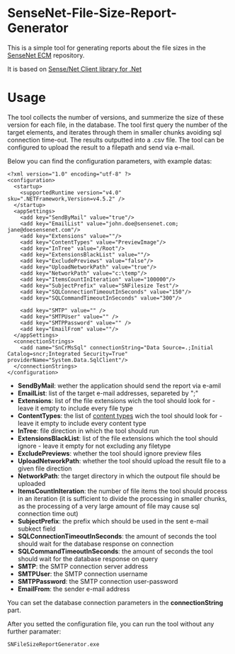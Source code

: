# SenseNet-File-Size-Report-Generator
This is a simple tool for generating reports about the file sizes in the [SenseNet ECM](https://github.com/SenseNet/sensenet) repository.

It is based on [Sense/Net Client library for .Net](https://github.com/SenseNet/sn-client-dotnet)

# Usage 

The tool collects the number of versions, and summerize the size of these version for each file, in the database.
The tool first query the number of the target elements, and iterates through them in smaller chunks avoiding sql connection time-out.
The results outputted into a .csv file.
The tool can be configured to upload the result to a filepath and send via e-mail.


Below you can find the configuration parameters, with example datas: 

```
<?xml version="1.0" encoding="utf-8" ?>
<configuration>
  <startup>
    <supportedRuntime version="v4.0" sku=".NETFramework,Version=v4.5.2" />
  </startup>
  <appSettings>
    <add key="SendByMail" value="true"/>
    <add key="EmailList" value="john.doe@sensenet.com; jane@doesensenet.com"/>
    <add key="Extensions" value=""/>
    <add key="ContentTypes" value="PreviewImage"/>
    <add key="InTree" value="/Root"/>
    <add key="ExtensionsBlackList" value=""/>
    <add key="ExcludePreviews" value="false"/>
    <add key="UploadNetworkPath" value="true"/>
    <add key="NetworkPath" value="c:\temp"/>
    <add key="ItemsCountInIteration" value="100000"/>
    <add key="SubjectPrefix" value="SNFilesize Test"/>
    <add key="SQLConnectionTimeoutInSeconds" value="150"/>
    <add key="SQLCommandTimeoutInSeconds" value="300"/>

    <add key="SMTP" value="" />
    <add key="SMTPUser" value="" />
    <add key="SMTPPassword" value="" />
    <add key="EmailFrom" value=""/>
  </appSettings>
  <connectionStrings>
    <add name="SnCrMsSql" connectionString="Data Source=.;Initial Catalog=sncr;Integrated Security=True" providerName="System.Data.SqlClient"/>
  </connectionStrings>
</configuration>
```
- **SendByMail**: wether the application should send the report via e-amil
- **EmailList**: list of the target e-mail addresses, separeted by ";"
- **Extensions**: list of the file extensions wich the tool should look for - leave it empty to include every file type
- **ContentTypes**: the list of [content types](http://wiki.sensenet.com/Content_Type) wich the tool should look for - leave it empty to include every content type
- **InTree**: file direction in which the tool should run
- **ExtensionsBlackList**: list of the file extensions which the tool should ignore - leave it empty for not excluding any filetype
- **ExcludePreviews**: whether the tool should ignore preview files
- **UploadNetworkPath**: whether the tool should upload the result file to a given file direction
- **NetworkPath**: the target directory in which the outpout file should be uploaded
- **ItemsCountInIteration**: the number of file items the tool should process in an iteration (it is sufficient to divide the processing in smaller chunks, as the processing of a very large amount of file may cause sql connection time out)
- **SubjectPrefix**: the prefix which should be used in the sent e-mail subkect field
- **SQLConnectionTimeoutInSeconds**: the amount of seconds the tool should wait for the database response on connection
- **SQLCommandTimeoutInSeconds**: the amount of seconds the tool should wait for the database response on query
- **SMTP**: the SMTP connection server address
- **SMTPUser**: the SMTP connection username
- **SMTPPassword**: the SMTP connection user-password
- **EmailFrom**: the sender e-mail address

You can set the database connection parameters in the **connectionString** part.

After you setted the configuration file, you can run the tool without any further paramater: 

```
SNFileSizeReportGenerator.exe 
```


